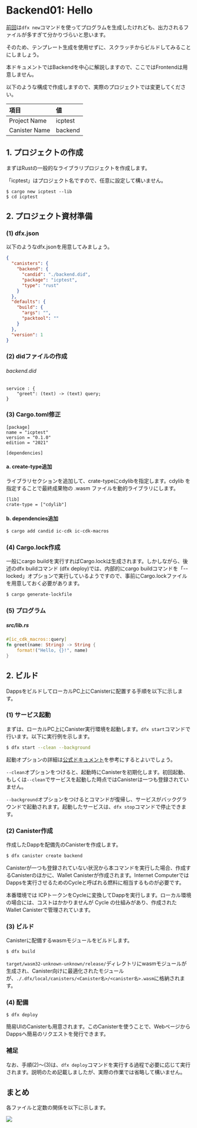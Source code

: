 # Backend01: Hello

[前回](./test0001_template)は`dfx new`コマンドを使ってプログラムを生成したけれども、出力されるファイルが多すぎて分かりづらいと思います。

そのため、テンプレート生成を使用せずに、スクラッチからビルドしてみることにしましょう。

本ドキュメントではBackendを中心に解説しますので、ここではFrontendは用意しません。

以下のような構成で作成しますので、実際のプロジェクトでは変更してください。

|項目|値|
|:----|:-----|
|Project Name|icptest|
|Canister Name|backend|

## 1. プロジェクトの作成

まずはRustの一般的なライブラリプロジェクトを作成します。

「icptest」はプロジェクト名ですので、任意に設定して構いません。

```
$ cargo new icptest --lib
$ cd icptest
```

## 2. プロジェクト資材準備

### (1) dfx.json

以下のようなdfx.jsonを用意してみましょう。

```dfx.json
{
  "canisters": {
    "backend": {
      "candid": "./backend.did",
      "package": "icptest",
      "type": "rust"
    }
  },
  "defaults": {
    "build": {
      "args": "",
      "packtool": ""
    }
  },
  "version": 1
}
```

### (2) didファイルの作成

###### backend.did

```
service : {
    "greet": (text) -> (text) query;
}
```
### (3) Cargo.toml修正

```
[package]
name = "icptest"
version = "0.1.0"
edition = "2021"

[dependencies]
```

#### a. create-type追加

ライブラリセクションを追加して、crate-typeにcdylibを指定します。cdylib を指定することで最終成果物の .wasm ファイルを動的ライブラリにします。

```
[lib]
crate-type = ["cdylib"]
```
#### b. dependencies追加

```bash
$ cargo add candid ic-cdk ic-cdk-macros
```

### (4) Cargo.lock作成

一般にcargo buildを実行すればCargo.lockは生成されます。しかしながら、後述のdfx buildコマンド (dfx deploy)では、内部的にcargo buildコマンドを「--locked」オプションで実行しているようですので、事前にCargo.lockファイルを用意しておく必要があります。

```bash
$ cargo generate-lockfile
```

### (5) プログラム

##### src/lib.rs

```rust
#[ic_cdk_macros::query]
fn greet(name: String) -> String {
    format!("Hello, {}!", name)
}
```

## 2. ビルド

DappsをビルドしてローカルPC上にCanisterに配置する手順を以下に示します。

### (1) サービス起動

まずは、ローカルPC上にCanister実行環境を起動します。`dfx start`コマンドで行います。以下に実行例を示します。

```bash
$ dfx start --clean --background
```

起動オプションの詳細は[公式ドキュメント](https://internetcomputer.org/docs/current/references/cli-reference/dfx-start)を参考にするとよいでしょう。

`--clean`オプションをつけると、起動時にCanisterを初期化します。初回起動、もしくは`--clean`でサービスを起動した時点ではCanisterは一つも登録されていません。

`--background`オプションをつけるとコマンドが復帰し、サービスがバックグラウンドで起動されます。起動したサービスは、`dfx stop`コマンドで停止できます。

### (2) Canister作成

作成したDappを配備先のCanisterを作成します。

```bash
$ dfx canister create backend
```

Canisterが一つも登録されていない状況から本コマンドを実行した場合、作成するCanisterのほかに、Wallet Canisterが作成されます。Internet ComputerではDappsを実行させるためのCycleと呼ばれる燃料に相当するものが必要です。

本番環境では ICPトークンをCycleに変換してDappを実行します。ローカル環境の場合には、コストはかかりませんが Cycle の仕組みがあり、作成されたWallet Canisterで管理されています。
### (3) ビルド

Canisterに配備するwasmモジュールをビルドします。

```bash
$ dfx build
```

`target/wasm32-unknown-unknown/release/`ディレクトリにwasmモジュールが生成され、Canister向けに最適化されたモジュールが、`./.dfx/local/canisters/<Canister名>/<canister名>.wasm`に格納されます。

### (4) 配備

```
$ dfx deploy
```

簡易UIのCanisterも用意されます。このCanisterを使うことで、WebページからDappsへ簡易のリクエストを発行できます。

### 補足

なお、手順(2)～(3)は、`dfx deploy`コマンドを実行する過程で必要に応じて実行されます。説明のため記載しましたが、実際の作業では省略して構いません。

## まとめ

各ファイルと定数の関係を以下に示します。

![](../.gitbook/assets/icptest_01_relation.drawio.png)
